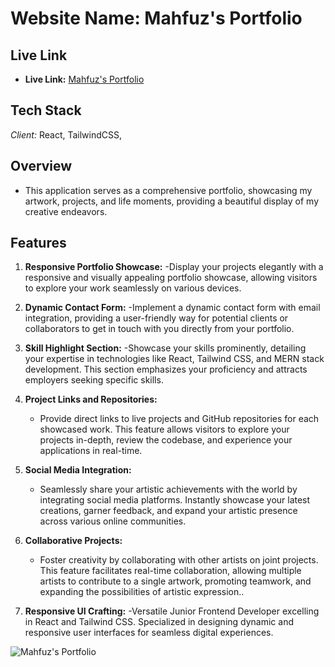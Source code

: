 # Website Name: Mahfuz's Portfolio

## Live Link

- **Live Link:** [Mahfuz's Portfolio](https://portfolio-of-mahfuz-99.surge.sh/)

## Tech Stack

_Client:_ React, TailwindCSS,

## Overview

- This application serves as a comprehensive portfolio, showcasing my artwork, projects, and life moments, providing a beautiful display of my creative endeavors.

## Features

1. **Responsive Portfolio Showcase:**
   -Display your projects elegantly with a responsive and visually appealing portfolio showcase, allowing visitors to explore your work seamlessly on various devices.

2. **Dynamic Contact Form:**
   -Implement a dynamic contact form with email integration, providing a user-friendly way for potential clients or collaborators to get in touch with you directly from your portfolio.

3. **Skill Highlight Section:**
   -Showcase your skills prominently, detailing your expertise in technologies like React, Tailwind CSS, and MERN stack development. This section emphasizes your proficiency and attracts employers seeking specific skills.

4. **Project Links and Repositories:**
   - Provide direct links to live projects and GitHub repositories for each showcased work. This feature allows visitors to explore your projects in-depth, review the codebase, and experience your applications in real-time.
5. **Social Media Integration:**
   - Seamlessly share your artistic achievements with the world by integrating social media platforms. Instantly showcase your latest creations, garner feedback, and expand your artistic presence across various online communities.

6. **Collaborative Projects:**
   - Foster creativity by collaborating with other artists on joint projects. This feature facilitates real-time collaboration, allowing multiple artists to contribute to a single artwork, promoting teamwork, and expanding the possibilities of artistic expression..

7. **Responsive UI Crafting:**
   -Versatile Junior Frontend Developer excelling in React and Tailwind CSS. Specialized in designing dynamic and responsive user interfaces for seamless digital experiences.

<img alt="Mahfuz's Portfolio" src="https://i.ibb.co/VTvDrGs/screencapture-portfolio-of-mahfuz-99-surge-sh-2023-12-12-07-51-33.png"/>
